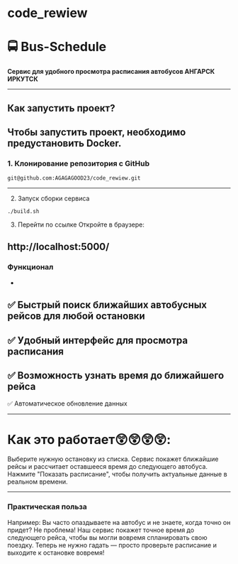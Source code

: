 # code_rewiew
# 🚍 Bus-Schedule  
**Сервис для удобного просмотра  расписания автобусов АНГАРСК ИРКУТСК**  

---

##  Как запустить проект?  
Чтобы запустить проект, необходимо предустановить **Docker**.  
---
###  1. Клонирование репозитория с GitHub  
```bash
git@github.com:AGAGAGOOD23/code_rewiew.git
```
---
 2. Запуск сборки сервиса
```
./build.sh
```
3. Перейти по ссылке
Откройте в браузере:

http://localhost:5000/
---
### Функционал
-
✅ Быстрый поиск ближайших автобусных рейсов для любой остановки
-
✅ Удобный интерфейс для просмотра расписания
-
✅ Возможность узнать время до ближайшего рейса
-
✅ Автоматическое обновление данных

---
# Как это работает😲😲😲😲:
Выберите нужную остановку из списка.
Сервис покажет ближайшие рейсы и рассчитает оставшееся время до следующего автобуса.
Нажмите "Показать расписание", чтобы получить актуальные данные в реальном времени.


---
### Практическая польза
Например:
Вы часто опаздываете на автобус и не знаете, когда точно он придет?
Не проблема! Наш сервис покажет точное время до следующего рейса, чтобы вы могли вовремя спланировать свою поездку.
Теперь не нужно гадать — просто проверьте расписание и выходите к остановке вовремя!
